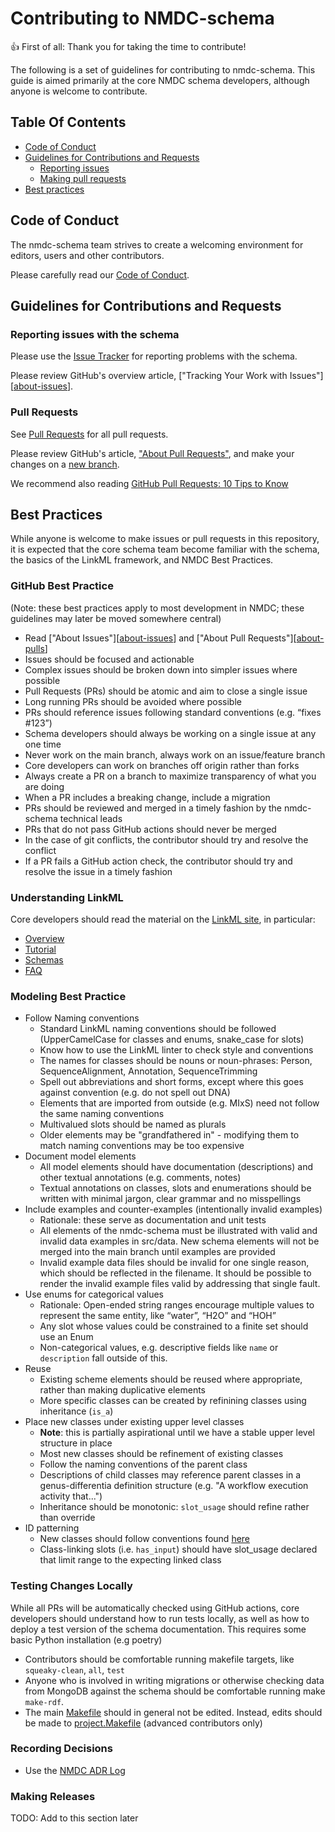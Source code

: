 # Contributing to NMDC-schema

:+1: First of all: Thank you for taking the time to contribute!

The following is a set of guidelines for contributing to nmdc-schema. This guide
is aimed primarily at the core NMDC schema developers, although anyone is welcome
to contribute.

## Table Of Contents

- [Code of Conduct](#code-of-conduct)
- [Guidelines for Contributions and Requests](#contributions)
    * [Reporting issues](#reporting-issues)
    * [Making pull requests](#pull-requests)
- [Best practices](#best-practices)

<a id="code-of-conduct"></a>

## Code of Conduct

The nmdc-schema team strives to create a
welcoming environment for editors, users and other contributors.

Please carefully read our [Code of Conduct](CODE_OF_CONDUCT.md).

<a id="contributions"></a>

## Guidelines for Contributions and Requests

<a id="reporting-issues"></a>

### Reporting issues with the schema

Please use the [Issue Tracker](https://github.com/microbiomedata/nmdc-schema/issues/) for reporting problems with the schema. 

Please review GitHub's overview article,
["Tracking Your Work with Issues"][[about-issues]].

### Pull Requests

See [Pull Requests](https://github.com/microbiomedata/nmdc-schema/pulls/) for all pull requests.

Please review GitHub's article, ["About Pull Requests"][about-pulls],
and make your changes on a [new branch][about-branches].

We recommend also reading [GitHub Pull Requests: 10 Tips to Know](https://blog.mergify.com/github-pull-requests-10-tips-to-know/)

## Best Practices

While anyone is welcome to make issues or pull requests in this repository, it is expected that the core schema team become
familiar with the schema, the basics of the LinkML framework, and NMDC Best Practices.

### GitHub Best Practice

(Note: these best practices apply to most development in NMDC; these guidelines may later be moved somewhere central)

- Read ["About Issues"][[about-issues]] and ["About Pull Requests"][[about-pulls]]
- Issues should be focused and actionable
- Complex issues should be broken down into simpler issues where possible
- Pull Requests (PRs) should be atomic and aim to close a single issue
- Long running PRs should be avoided where possible
- PRs should reference issues following standard conventions (e.g. “fixes #123”)
- Schema developers should always be working on a single issue at any one time
- Never work on the main branch, always work on an issue/feature branch
- Core developers can work on branches off origin rather than forks
- Always create a PR on a branch to maximize transparency of what you are doing
- When a PR includes a breaking change, include a migration
- PRs should be reviewed and merged in a timely fashion by the nmdc-schema technical leads
- PRs that do not pass GitHub actions should never be merged
- In the case of git conflicts, the contributor should try and resolve the conflict
- If a PR fails a GitHub action check, the contributor should try and resolve the issue in a timely fashion

### Understanding LinkML

Core developers should read the material on the [LinkML site](https://linkml.io/linkml), in particular:

- [Overview](https://linkml.io/linkml/intro/overview.html)
- [Tutorial](https://linkml.io/linkml/intro/tutorial.html)
- [Schemas](https://linkml.io/linkml/schemas/index.html)
- [FAQ](https://linkml.io/linkml/faq/index.html)

### Modeling Best Practice

- Follow Naming conventions
    - Standard LinkML naming conventions should be followed (UpperCamelCase for classes and enums, snake_case for slots)
    - Know how to use the LinkML linter to check style and conventions
    - The names for classes should be nouns or noun-phrases: Person, SequenceAlignment, Annotation, SequenceTrimming
    - Spell out abbreviations and short forms, except where this goes against convention (e.g. do not spell out DNA)
    - Elements that are imported from outside (e.g. MIxS) need not follow the same naming conventions
    - Multivalued slots should be named as plurals
    - Older elements may be "grandfathered in" - modifying them to match naming conventions may be too expensive
- Document model elements
    - All model elements should have documentation (descriptions) and other textual annotations (e.g. comments, notes)
    - Textual annotations on classes, slots and enumerations should be written with minimal jargon, clear grammar and no misspellings
- Include examples and counter-examples (intentionally invalid examples)
    - Rationale: these serve as documentation and unit tests
    - All elements of the nmdc-schema must be illustrated with valid and invalid data examples in src/data. New schema elements will not be merged into the main branch until examples are provided
    - Invalid example data files should be invalid for one single reason, which should be reflected in the filename. It should be possible to render the invalid example files valid by addressing that single fault.
- Use enums for categorical values
    - Rationale: Open-ended string ranges encourage multiple values to represent the same entity, like “water”, “H2O” and “HOH”
    - Any slot whose values could be constrained to a finite set should use an Enum
    - Non-categorical values, e.g. descriptive fields like `name` or `description` fall outside of this.
- Reuse
    - Existing scheme elements should be reused where appropriate, rather than making duplicative elements
    - More specific classes can be created by refinining classes using inheritance (`is_a`)
- Place new classes under existing upper level classes
    - __Note__: this is partially aspirational until we have a stable upper level structure in place
    - Most new classes should be refinement of existing classes
    - Follow the naming conventions of the parent class
    - Descriptions of child classes may reference parent classes in a genus-differentia definition structure (e.g. "A workflow execution activity that...")
    - Inheritance should be monotonic: `slot_usage` should refine rather than override
- ID patterning
    - New classes should follow conventions found [here](https://microbiomedata.github.io/nmdc-schema/identifiers/)
    - Class-linking slots (i.e. `has_input`) should have slot_usage declared that limit range to the expecting linked class

### Testing Changes Locally

While all PRs will be automatically checked using GitHub actions, core developers should understand how to run tests locally, as well as
how to deploy a test version of the schema documentation. This requires some basic Python installation (e.g poetry)

 - Contributors should be comfortable running makefile targets, like `squeaky-clean`, `all`, `test`
 - Anyone who is involved in writing migrations or otherwise checking data from MongoDB against the schema should be comfortable running make `make-rdf`.
 - The main [Makefile](Makefile) should in general not be edited. Instead, edits should be made to [project.Makefile](project.Makefile) (advanced contributors only)

### Recording Decisions

- Use the [NMDC ADR Log](https://github.com/microbiomedata/NMDC_documentation/tree/main/decisions)

### Making Releases

TODO: Add to this section later

[about-branches]: https://docs.github.com/en/pull-requests/collaborating-with-pull-requests/proposing-changes-to-your-work-with-pull-requests/about-branches
[about-issues]: https://docs.github.com/en/issues/tracking-your-work-with-issues/about-issues
[about-pulls]: https://docs.github.com/en/pull-requests/collaborating-with-pull-requests/proposing-changes-to-your-work-with-pull-requests/about-pull-requests


